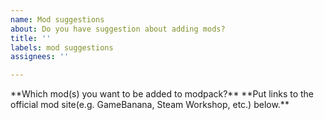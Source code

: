 ```yaml
---
name: Mod suggestions
about: Do you have suggestion about adding mods?
title: ''
labels: mod suggestions
assignees: ''

---
```


<!--
----- Note Starts here -----
Please note that we only accept issues related to Enhanced Mod series! Any modpacks that are outside of EnhancedMod should be reported on appropriate place, not here.

Modpacks that includes on Enhanced Mod are:
* Half-Life 2: Enhanced
* Team Fortress 2: Enhanced
* Black Mesa: Enhanced
* Half-Life 2: Re;Enhanced (Not Released)
* Obsidian Conflict: Enhanced (Not Released)
* PAYDAY 2: Enhanced
* Euro Truck Simulator 2: Enhanced
* American Truck Simulator: Enhanced
* Stardew Valley: Wildlife
* Minecraft: Cosmos
* Left 4 Dead 2: Revengeance Reborn (Testing)
* World of Tanks: Great Tank Battle
* World of Warships: Great Warship Battle

Please include more information if possible!

We won't going to add following types of mod(s), this includes:
* The toxic and/or unfriendly mod author
* Any mods which breaks the original atmosphere
* Any mods which does not follow our standards (Our Standards can be read here: https://github.com/MysticMoonlight/EnhancedMod/blob/main/STANDARD.md)

----- Note Ends here -----
--!>

**Which mod(s) you want to be added to modpack?**

**Put links to the official mod site(e.g. GameBanana, Steam Workshop, etc.) below.**
